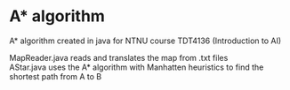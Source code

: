 # A* algorithm
A* algorithm created in java for NTNU course TDT4136 (Introduction to AI)

MapReader.java reads and translates the map from .txt files <br />
AStar.java uses the A* algorithm with Manhatten heuristics to find the shortest path from A to B

